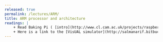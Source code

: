 ```yaml
---
released: true
permalink: /lectures/ARM/
title: ARM processor and architecture
readings: |
    + Read Baking Pi ( [intro](http://www.cl.cam.ac.uk/projects/raspberrypi/tutorials/os/introduction.html), [lesson1](http://www.cl.cam.ac.uk/projects/raspberrypi/tutorials/os/ok01.html), [lesson2](http://www.cl.cam.ac.uk/projects/raspberrypi/tutorials/os/ok02.html) ) and skim Carl Burch's [Intro to ARM assembly](http://www.cburch.com/books/arm/index.html). 
    + Here is a link to the [VisUAL simulator](http://salmanarif.bitbucket.io/visual/index.html) demoed in lecture.
---
```

